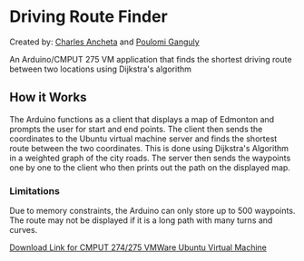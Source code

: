 # Driving Route Finder

Created by: [Charles Ancheta](https://github.com/cbebe) and [Poulomi Ganguly](https://github.com/poulomi-g)

An Arduino/CMPUT 275 VM application that finds the shortest driving route between two locations using Dijkstra's algorithm

## How it Works

The Arduino functions as a client that displays a map of Edmonton and prompts the user for start and end points. The client then sends the coordinates to the Ubuntu virtual machine server and finds the shortest route between the two coordinates. This is done using Dijkstra's Algorithm in a weighted graph of the city roads. The server then sends the waypoints one by one to the client who then prints out the path on the displayed map.

### Limitations

Due to memory constraints, the Arduino can only store up to 500 waypoints. The route may not be displayed if it is a long path with many turns and curves.

[Download Link for CMPUT 274/275 VMWare Ubuntu Virtual Machine](https://drive.google.com/file/d/1D0Kh16pOu5PJLu1d-Ff9V2u6g6mYQT2j/view?usp=sharing)
